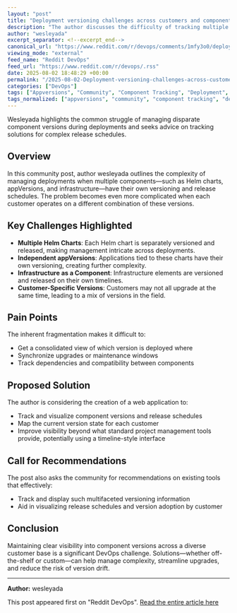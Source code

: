 ```yaml
---
layout: "post"
title: "Deployment versioning challenges across customers and components"
description: "The author discusses the difficulty of tracking multiple Helm chart versions, app versions, and infrastructure components across different customers. They ask for solutions to manage and visualize these version discrepancies and consider building a custom web app for better tracking. Recommendations for existing tools are also requested."
author: "wesleyada"
excerpt_separator: <!--excerpt_end-->
canonical_url: "https://www.reddit.com/r/devops/comments/1mfy3o0/deployment_versioning_problems/"
viewing_mode: "external"
feed_name: "Reddit DevOps"
feed_url: "https://www.reddit.com/r/devops/.rss"
date: 2025-08-02 18:48:29 +00:00
permalink: "/2025-08-02-Deployment-versioning-challenges-across-customers-and-components.html"
categories: ["DevOps"]
tags: ["Appversions", "Community", "Component Tracking", "Deployment", "DevOps", "Helm Charts", "Infrastructure", "Multi Customer Deployments", "Project Management Tools", "Release Management", "Versioning", "Visualization"]
tags_normalized: ["appversions", "community", "component tracking", "deployment", "devops", "helm charts", "infrastructure", "multi customer deployments", "project management tools", "release management", "versioning", "visualization"]
---
```


Wesleyada highlights the common struggle of managing disparate component versions during deployments and seeks advice on tracking solutions for complex release schedules.<!--excerpt_end-->

## Overview

In this community post, author wesleyada outlines the complexity of managing deployments when multiple components—such as Helm charts, appVersions, and infrastructure—have their own versioning and release schedules. The problem becomes even more complicated when each customer operates on a different combination of these versions.

## Key Challenges Highlighted

- **Multiple Helm Charts**: Each Helm chart is separately versioned and released, making management intricate across deployments.
- **Independent appVersions**: Applications tied to these charts have their own versioning, creating further complexity.
- **Infrastructure as a Component**: Infrastructure elements are versioned and released on their own timelines.
- **Customer-Specific Versions**: Customers may not all upgrade at the same time, leading to a mix of versions in the field.

## Pain Points

The inherent fragmentation makes it difficult to:

- Get a consolidated view of which version is deployed where
- Synchronize upgrades or maintenance windows
- Track dependencies and compatibility between components

## Proposed Solution

The author is considering the creation of a web application to:

- Track and visualize component versions and release schedules
- Map the current version state for each customer
- Improve visibility beyond what standard project management tools provide, potentially using a timeline-style interface

## Call for Recommendations

The post also asks the community for recommendations on existing tools that effectively:

- Track and display such multifaceted versioning information
- Aid in visualizing release schedules and version adoption by customer

## Conclusion

Maintaining clear visibility into component versions across a diverse customer base is a significant DevOps challenge. Solutions—whether off-the-shelf or custom—can help manage complexity, streamline upgrades, and reduce the risk of version drift.

---

**Author:** wesleyada

This post appeared first on "Reddit DevOps". [Read the entire article here](https://www.reddit.com/r/devops/comments/1mfy3o0/deployment_versioning_problems/)

